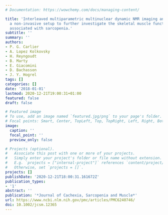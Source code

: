 ```yaml
---
# Documentation: https://wowchemy.com/docs/managing-content/

title: 'Interleaved multiparametric multinuclear dynamic NMR imaging and spectroscopy:
  a non‐invasive setup to further investigate the skeletal muscle functional alterations
  associated with sarcopenia.'
subtitle: ''
summary: ''
authors:
- P. G. Carlier
- A. Lopez Kolkovsky
- H. Reyngoudt
- B. Marty
- E. Giacomini
- D. Bachasson
- J. Y. Hogrel
tags: []
categories: []
date: '2018-01-01'
lastmod: 2020-12-21T19:00:31+01:00
featured: false
draft: false

# Featured image
# To use, add an image named `featured.jpg/png` to your page's folder.
# Focal points: Smart, Center, TopLeft, Top, TopRight, Left, Right, BottomLeft, Bottom, BottomRight.
image:
  caption: ''
  focal_point: ''
  preview_only: false

# Projects (optional).
#   Associate this post with one or more of your projects.
#   Simply enter your project's folder or file name without extension.
#   E.g. `projects = ["internal-project"]` references `content/project/deep-learning/index.md`.
#   Otherwise, set `projects = []`.
projects: []
publishDate: '2020-12-21T18:00:31.161672Z'
publication_types:
- '1'
abstract: ''
publication: '*Journal of Cachexia, Sarcopenia and Muscle*'
url: https://www.ncbi.nlm.nih.gov/pmc/articles/PMC6240746/
doi: 10.1002/jcsm.12365
---
```

